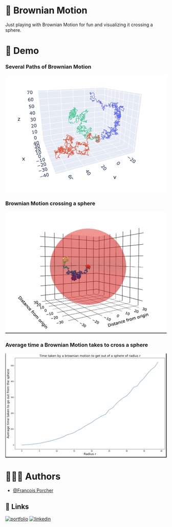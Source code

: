 
# 🤖 Brownian Motion

Just playing with Brownian Motion for fun and visualizing it crossing a sphere.

# 🎇 Demo


### Several Paths of Brownian Motion

![Screenshot](screenshot2.png)

### Brownian Motion crossing a sphere

![Screenshot](screenshot3.png)

### Average time a Brownian Motion takes to cross a sphere

![Screenshot](screenshot4.png)

# 🙋🏻‍♂️ Authors

- [@Francois Porcher](https://github.com/FrancoisPorcher)


## 🔗 Links
[![portfolio](https://img.shields.io/badge/my_portfolio-000?style=for-the-badge&logo=ko-fi&logoColor=white)](https://francoisporcher.com)
[![linkedin](https://img.shields.io/badge/linkedin-0A66C2?style=for-the-badge&logo=linkedin&logoColor=white)](https://www.linkedin.com/in/fran%C3%A7ois-porcher-064b41192)


